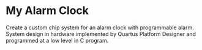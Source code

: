# My Alarm Clock

Create a custom chip system for an alarm clock with programmable alarm. System design in hardware implemented by Quartus Platform Designer and programmed at a low level in C program.